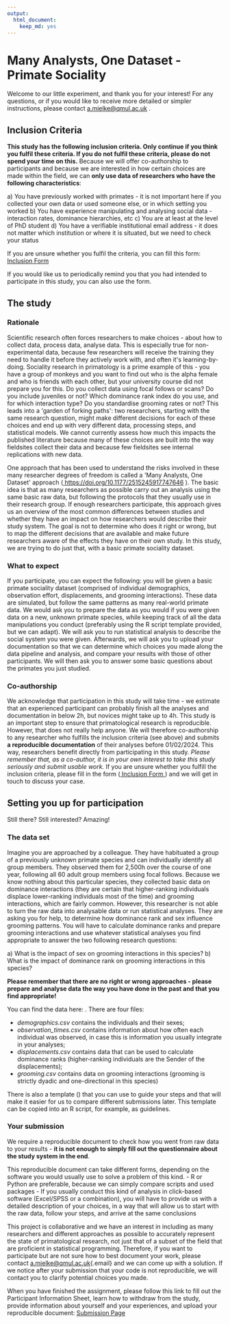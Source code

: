 ```yaml
---
output: 
  html_document: 
    keep_md: yes
---
```

# Many Analysts, One Dataset - Primate Sociality

Welcome to our little experiment, and thank you for your interest! For any questions, or if you would like to receive more detailed or simpler instructions, please contact [a.mielke\@qmul.ac.uk](mailto:a.mielke@qmul.ac.uk) .

## Inclusion Criteria

**This study has the following inclusion criteria. Only continue if you think you fulfil these criteria. If you do not fulfil these criteria, please do not spend your time on this.** Because we will offer co-authorship to participants and because we are interested in how certain choices are made within the field, we can **only use data of researchers who have the following characteristics**:

a)  You have previously worked with primates - it is not important here if you collected your own data or used someone else, or in which setting you worked
b)  You have experience manipulating and analysing social data - interaction rates, dominance hierarchies, etc
c)  You are at least at the level of PhD student
d)  You have a verifiable institutional email address - it does not matter which institution or where it is situated, but we need to check your status

If you are unsure whether you fulfil the criteria, you can fill this form: <a href="https://forms.office.com/e/urCgLUyWv0" target="_blank"> Inclusion Form </a>

If you would like us to periodically remind you that you had intended to participate in this study, you can also use the form.

## The study

### Rationale

Scientific research often forces researchers to make choices - about how to collect data, process data, analyse data. This is especially true for non-experimental data, because few researchers will receive the training they need to handle it before they actively work with, and often it's learning-by-doing. Sociality research in primatology is a prime example of this - you have a group of monkeys and you want to find out who is the alpha female and who is friends with each other, but your university course did not prepare you for this. Do you collect data using focal follows or scans? Do you include juveniles or not? Which dominance rank index do you use, and for which interaction type? Do you standardise grooming rates or not? This leads into a 'garden of forking paths': two researchers, starting with the same research question, might make different decisions for each of these choices and end up with very different data, processing steps, and statistical models. We cannot currently assess how much this impacts the published literature because many of these choices are built into the way fieldsites collect their data and because few fieldsites see internal replications with new data.

One approach that has been used to understand the risks involved in these many researcher degrees of freedom is called a 'Many Analysts, One Dataset' approach (<a href="https://doi.org/10.1177/2515245917747646" target="_blank"> https://doi.org/10.1177/2515245917747646 </a>). The basic idea is that as many researchers as possible carry out an analysis using the same basic raw data, but following the protocols that they usually use in their research group. If enough researchers participate, this approach gives us an overview of the most common differences between studies and whether they have an impact on how researchers would describe their study system. The goal is not to determine who does it right or wrong, but to map the different decisions that are available and make future researchers aware of the effects they have on their own study. In this study, we are trying to do just that, with a basic primate sociality dataset. 

### What to expect 
If you participate, you can expect the following: you will be given a basic primate sociality dataset (comprised of individual demographics, observation effort, displacements, and grooming interactions). These data are simulated, but follow the same patterns as many real-world primate data. We would ask you to prepare the data as you would if you were given data on a new, unknown primate species, while keeping track of all the data manipulations you conduct (preferably using the R script template provided, but we can adapt). We will ask you to run statistical analysis to describe the social system you were given. Afterwards, we will ask you to upload your documentation so that we can determine which choices you made along the data pipeline and analysis, and compare your results with those of other participants. We will then ask you to answer some basic questions about the primates you just studied. 

### Co-authorship 
We acknowledge that participation in this study will take time - we estimate that an experienced participant can probably finish all the analyses and documentation in below 2h, but novices might take up to 4h. This study is an important step to ensure that primatological research is reproducible. However, that does not really help anyone. We will therefore co-authorship to any researcher who fulfills the inclusion criteria (see above) and submits **a reproducible documentation** of their analyses before 01/02/2024. This way, researchers benefit directly from participating in this study. *Please remember that, as a co-author, it is in your own interest to take this study seriously and submit usable work.* If you are unsure whether you fulfill the inclusion criteria, please fill in the form (<a href="https://forms.office.com/e/urCgLUyWv0" target="_blank"> Inclusion Form </a>) and we will get in touch to discuss your case.

## Setting you up for participation

Still there? Still interested? Amazing!

### The data set

Imagine you are approached by a colleague. They have habituated a group of a previously unknown primate species and can individually identify all group members. They observed them for 2,500h over the course of one year, following all 60 adult group members using focal follows. Because we know nothing about this particular species, they collected basic data on dominance interactions (they are certain that higher-ranking individuals displace lower-ranking individuals most of the time) and grooming interactions, which are fairly common. However, this researcher is not able to turn the raw data into analysable data or run statistical analyses. They are asking you for help, to determine how dominance rank and sex influence grooming patterns. You will have to calculate dominance ranks and prepare grooming interactions and use whatever statistical analyses you find appropriate to answer the two following research questions:

a)  What is the impact of sex on grooming interactions in this species?
b)  What is the impact of dominance rank on grooming interactions in this species?

**Please remember that there are no right or wrong approaches - please prepare and analyse data the way you have done in the past and that you find appropriate!**

You can find the data here: . There are four files:
- *demographics.csv* contains the individuals and their sexes;
- *observation_times.csv* contains information about how often each individual was observed, in case this is information you usually integrate in your analyses;
- *displacements.csv* contains data that can be used to calculate dominance ranks (higher-ranking individuals are the Sender of the displacements);
- *grooming.csv* contains data on grooming interactions (grooming is strictly dyadic and one-directional in this species)

There is also a template () that you can use to guide your steps and that will make it easier for us to compare different submissions later. This template can be copied into an R script, for example, as guidelines.

### Your submission

We require a reproducible document to check how you went from raw data to your results - **it is not enough to simply fill out the questionnaire about the study system in the end**.

This reproducible document can take different forms, depending on the software you would usually use to solve a problem of this kind. - R or Python are preferable, because we can simply compare scripts and used packages - If you usually conduct this kind of analysis in click-based software (Excel/SPSS or a combination), you will have to provide us with a detailed description of your choices, in a way that will allow us to start with the raw data, follow your steps, and arrive at the same conclusions

This project is collaborative and we have an interest in including as many researchers and different approaches as possible to accurately represent the state of primatological research, not just that of a subset of the field that are proficient in statistical programming. Therefore, if you want to participate but are not sure how to best document your work, please contact [a.mielke\@qmul.ac.uk](mailto:a.mielke@qmul.ac.uk){.email} and we can come up with a solution. If we notice after your submission that your code is not reproducible, we will contact you to clarify potential choices you made.

When you have finished the assignment, please follow this link to fill out the Participant Information Sheet, learn how to withdraw from the study, provide information about yourself and your experiences, and upload your reproducible document: <a href="https://forms.office.com/e/um1M5LvKgb" target="_blank"> Submission Page </a>
